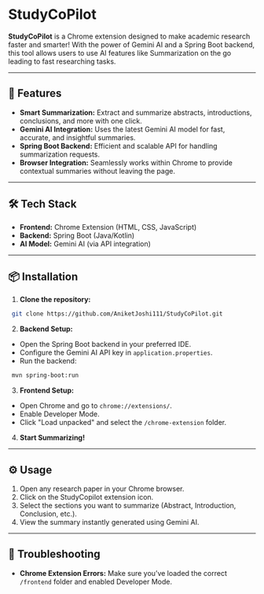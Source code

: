 # StudyCoPilot

**StudyCoPilot** is a Chrome extension designed to make academic research faster and smarter! With the power of Gemini AI and a Spring Boot backend, this tool allows users to use AI features like Summarization on the go leading to fast researching tasks.

---

## 🚀 Features

- **Smart Summarization:** Extract and summarize abstracts, introductions, conclusions, and more with one click.
- **Gemini AI Integration:** Uses the latest Gemini AI model for fast, accurate, and insightful summaries.
- **Spring Boot Backend:** Efficient and scalable API for handling summarization requests.
- **Browser Integration:** Seamlessly works within Chrome to provide contextual summaries without leaving the page.

---

## 🛠️ Tech Stack

- **Frontend:** Chrome Extension (HTML, CSS, JavaScript)
- **Backend:** Spring Boot (Java/Kotlin)
- **AI Model:** Gemini AI (via API integration)

---

## 📦 Installation

1. **Clone the repository:**

```bash
 git clone https://github.com/AniketJoshi111/StudyCoPilot.git
```

2. **Backend Setup:**

- Open the Spring Boot backend in your preferred IDE.
- Configure the Gemini AI API key in `application.properties`.
- Run the backend:

```bash
 mvn spring-boot:run
```

3. **Frontend Setup:**

- Open Chrome and go to `chrome://extensions/`.
- Enable Developer Mode.
- Click "Load unpacked" and select the `/chrome-extension` folder.

4. **Start Summarizing!**

---

## ⚙️ Usage

1. Open any research paper in your Chrome browser.
2. Click on the StudyCopilot extension icon.
3. Select the sections you want to summarize (Abstract, Introduction, Conclusion, etc.).
4. View the summary instantly generated using Gemini AI.
---

## 🐞 Troubleshooting
- **Chrome Extension Errors:** Make sure you’ve loaded the correct `/frontend` folder and enabled Developer Mode.

